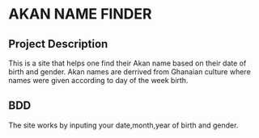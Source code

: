 # AKAN NAME FINDER
## Project Description
This is a site that helps one find their Akan name based on their date of birth and gender. Akan names are derrived from Ghanaian culture where names were given according to day of the week birth.
## BDD
The site works by inputing your date,month,year of birth and gender.
